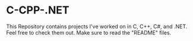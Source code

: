 # C-CPP-.NET
This Repository contains projects I've worked on in C, C++, C#, and .NET. Feel free to check them out. Make sure to read the "README" files.
